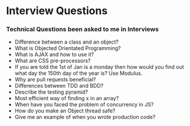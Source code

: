 # Interview Questions

### Technical Questions been asked to me in Interviews

* Difference between a class and an object? 
* What is Objected Orientated Programming?
* What is AJAX and how to use it?
* What are CSS pre-processors? 
* If you are told the 1st of Jan is a monday then how would you find out what day the 150th day of the year is? Use Modulus.
* Why are pull requests beneficial?
* Differences between TDD and BDD?
* Describe the testing pyramid?
* Most efficient way of finding x in an array?
* When have you faced the problem of concurrency in JS?
* How do you make an Object thread safe?
* Give me an example of when you wrote production code?
